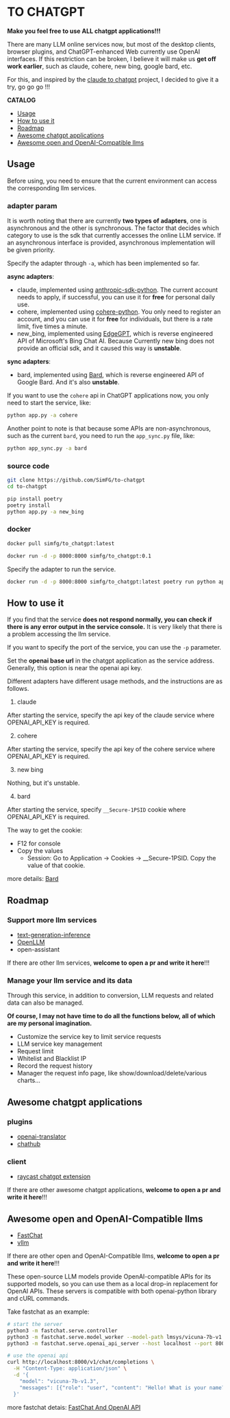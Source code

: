 # TO CHATGPT

**Make you feel free to use ALL chatgpt applications!!!**

There are many LLM online services now, but most of the desktop clients, browser plugins, and ChatGPT-enhanced Web currently use OpenAI interfaces. If this restriction can be broken, I believe it will make us **get off work earlier**, such as claude, cohere, new bing, google bard, etc.

For this, and inspired by the [claude to chatgpt](https://github.com/jtsang4/claude-to-chatgpt) project, I decided to give it a try, go go go !!!

**CATALOG**

- [Usage](#usage)
- [How to use it](#how-to-use-it)
- [Roadmap](#roadmap)
- [Awesome chatgpt applications](#awesome-chatgpt-applications)
- [Awesome open and OpenAI-Compatible llms](#awesome-open-and-openai-compatible-llms)

## Usage

Before using, you need to ensure that the current environment can access the corresponding llm services.

### adapter param

It is worth noting that there are currently **two types of adapters**, one is asynchronous and the other is synchronous.
The factor that decides which category to use is the sdk that currently accesses the online LLM service.
If an asynchronous interface is provided, asynchronous implementation will be given priority.

Specify the adapter through `-a`, which has been implemented so far.

**async adapters**:

- claude, implemented using [anthropic-sdk-python](https://github.com/anthropics/anthropic-sdk-python). The current account needs to apply, if successful, you can use it for **free** for personal daily use.
- cohere, implemented using [cohere-python](https://github.com/cohere-ai/cohere-python). You only need to register an account, and you can use it for **free** for individuals, but there is a rate limit, five times a minute.
- new_bing, implemented using [EdgeGPT](https://github.com/acheong08/EdgeGPT), which is reverse engineered API of Microsoft's Bing Chat AI. Because Currently new bing does not provide an official sdk, and it caused this way is **unstable**.

**sync adapters**:

- bard, implemented using [Bard](https://github.com/acheong08/Bard/), which is reverse engineered API of Google Bard. And it's also **unstable**.

If you want to use the `cohere` api in ChatGPT applications now, you only need to start the service, like:

```bash
python app.py -a cohere
```

Another point to note is that because some APIs are non-asynchronous, such as the current `bard`, you need to run the `app_sync.py` file, like:

```bash
python app_sync.py -a bard
```

### source code

```bash
git clone https://github.com/SimFG/to-chatgpt
cd to-chatgpt

pip install poetry
poetry install
python app.py -a new_bing
```

### docker

```bash
docker pull simfg/to_chatgpt:latest

docker run -d -p 8000:8000 simfg/to_chatgpt:0.1
```

Specify the adapter to run the service.

```bash
docker run -d -p 8000:8000 simfg/to_chatgpt:latest poetry run python app.py -a new_bing
```

## How to use it

If you find that the service **does not respond normally, you can check if there is any error output in the service console.** It is very likely that there is a problem accessing the llm service.

If you want to specify the port of the service, you can use the `-p` parameter.

Set the **openai base url** in the chatgpt application as the service address. Generally, this option is near the openai api key.

Different adapters have different usage methods, and the instructions are as follows.

1. claude

After starting the service, specify the api key of the claude service where OPENAI_API_KEY is required.

2. cohere

After starting the service, specify the api key of the cohere service where OPENAI_API_KEY is required.

3. new bing

Nothing, but it's unstable.

4. bard

After starting the service, specify `__Secure-1PSID` cookie where OPENAI_API_KEY is required.

The way to get the cookie:

- F12 for console
- Copy the values
  - Session: Go to Application → Cookies → \_\_Secure-1PSID. Copy the value of that cookie.

more details: [Bard](https://github.com/acheong08/Bard/)

## Roadmap

### Support more llm services

- [text-generation-inference](https://github.com/huggingface/text-generation-inference)
- [OpenLLM](https://github.com/bentoml/OpenLLM)
- open-assistant

If there are other llm services, **welcome to open a pr and write it here**!!!

### Manage your llm service and its data

Through this service, in addition to conversion, LLM requests and related data can also be managed.

**Of course, I may not have time to do all the functions below, all of which are my personal imagination.**

- Customize the service key to limit service requests
- LLM service key management
- Request limit
- Whitelist and Blacklist IP
- Record the request history
- Manager the request info page, like show/download/delete/various charts...

## Awesome chatgpt applications

### plugins

- [openai-translator](https://github.com/openai-translator/openai-translator)
- [chathub](https://github.com/chathub-dev/chathub)

### client

- [raycast chatgpt extension](https://github.com/raycast/extensions/blob/c0f80c73f39b1cd7159e53b706c452c12648f0a9/extensions/chatgpt/README.md)

If there are other awesome chatgpt applications, **welcome to open a pr and write it here**!!!

## Awesome open and OpenAI-Compatible llms

- [FastChat](https://github.com/lm-sys/FastChat)
- [vllm](https://github.com/vllm-project/vllm)

If there are other open and OpenAI-Compatible llms, **welcome to open a pr and write it here**!!!

These open-source LLM models provide OpenAI-compatible APIs for its supported models, so you can use them as a local drop-in replacement for OpenAI APIs. These servers is compatible with both openai-python library and cURL commands.

Take fastchat as an example:

```bash
# start the server
python3 -m fastchat.serve.controller
python3 -m fastchat.serve.model_worker --model-path lmsys/vicuna-7b-v1.3
python3 -m fastchat.serve.openai_api_server --host localhost --port 8000

# use the openai api
curl http://localhost:8000/v1/chat/completions \
  -H "Content-Type: application/json" \
  -d '{
    "model": "vicuna-7b-v1.3",
    "messages": [{"role": "user", "content": "Hello! What is your name?"}]
  }'
```
more fastchat detais: [FastChat And OpenAI API](https://github.com/lm-sys/FastChat/blob/main/docs/openai_api.md)
